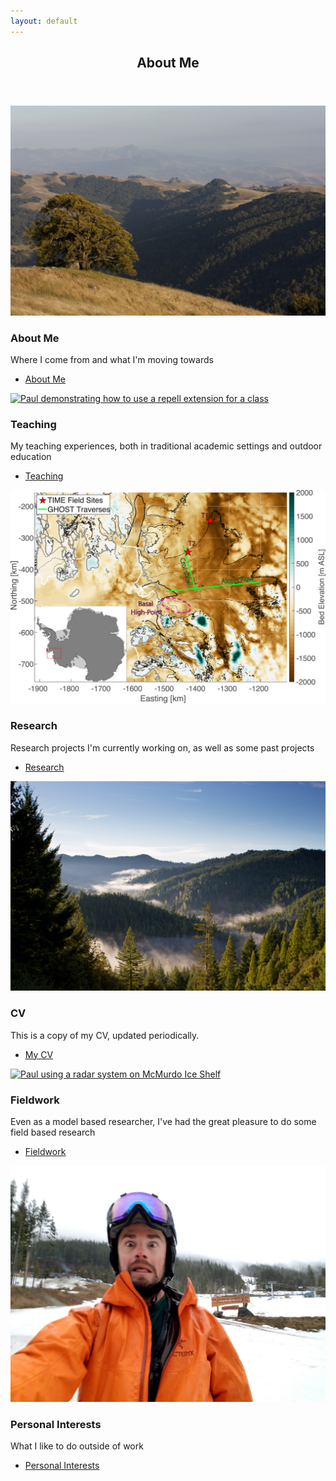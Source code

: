```yaml
---
layout: default
---
```


<!-- <\!-- Section -\-> -->
<!-- <section> -->
<!-- 	<header class="major"> -->
<!-- 		<h2>Erat lacinia</h2> -->
<!-- 	</header> -->
<!-- 	<div class="features"> -->
<!-- 		<article> -->
<!-- 			<span class="icon fa-diamond"></span> -->
<!-- 			<div class="content"> -->
<!-- 				<h3>Portitor ullamcorper</h3> -->
<!-- 				<p>Aenean ornare velit lacus, ac varius enim lorem ullamcorper dolore. Proin aliquam facilisis ante interdum. Sed nulla amet lorem feugiat tempus aliquam.</p> -->
<!-- 			</div> -->
<!-- 		</article> -->
<!-- 		<article> -->
<!-- 			<span class="icon fa-paper-plane"></span> -->
<!-- 			<div class="content"> -->
<!-- 				<h3>Sapien veroeros</h3> -->
<!-- 				<p>Aenean ornare velit lacus, ac varius enim lorem ullamcorper dolore. Proin aliquam facilisis ante interdum. Sed nulla amet lorem feugiat tempus aliquam.</p> -->
<!-- 			</div> -->
<!-- 		</article> -->
<!-- 		<article> -->
<!-- 			<span class="icon fa-rocket"></span> -->
<!-- 			<div class="content"> -->
<!-- 				<h3>Quam lorem ipsum</h3> -->
<!-- 				<p>Aenean ornare velit lacus, ac varius enim lorem ullamcorper dolore. Proin aliquam facilisis ante interdum. Sed nulla amet lorem feugiat tempus aliquam.</p> -->
<!-- 			</div> -->
<!-- 		</article> -->
<!-- 		<article> -->
<!-- 			<span class="icon fa-signal"></span> -->
<!-- 			<div class="content"> -->
<!-- 				<h3>Sed magna finibus</h3> -->
<!-- 				<p>Aenean ornare velit lacus, ac varius enim lorem ullamcorper dolore. Proin aliquam facilisis ante interdum. Sed nulla amet lorem feugiat tempus aliquam.</p> -->
<!-- 			</div> -->
<!-- 		</article> -->
<!-- 	</div> -->
<!-- </section> -->



<!-- Section -->
<section>
  
  <header class="major">
    <h2><a id="target_about">About Me</a></h2>
  </header>
  <div class="posts">
    <article>
      <a href="{{ 'about_me.html' | absolute_url }}" class="image"><img src="assets/images/henryCoe.jpg" alt="Oak Tree at Henry Coe State Park" /></a>
      <h3>About Me</h3>
      <p>Where I come from and what I'm moving towards </p>
      <ul class="actions">
	<li><a href="{{ 'about_me.html' | absolute_url }}" class="button">About Me</a></li>
      </ul>
    </article>
        <article>
      <a href="{{ 'teaching.html' | absolute_url }}" class="image"><img src="assets/images/jtree1.jpg" alt="Paul demonstrating how to use a repell extension for a class" /></a>
      <h3>Teaching</h3>
      <p>My teaching experiences, both in traditional academic settings and outdoor education</p>
      <ul class="actions">
	<li><a href="{{ 'teaching.html' | absolute_url }}" class="button">Teaching</a></li>
      </ul>
    </article>
    <article>
      <a href="{{ 'research.html' | absolute_url}}" class="image"><img src="assets/images/JGR1.jpg" alt="An annotated map of Thwaites Glacier basal topography" /></a>
      <h3>Research</h3>
      <p>Research projects I'm currently working on, as well as some past projects</p>
      <ul class="actions">
	<li><a href="{{ 'research.html' | absolute_url}}" class="button">Research</a></li>
      </ul>
    </article>
        <article>
      <a href="{{ 'cv.html' | absolute_url }}" class="image"><img src="assets/images/trees.jpg" alt="Fog floating about a redwood forest" /></a>
      <h3>CV</h3>
      <p>This is a copy of my CV, updated periodically.  </p>
      <ul class="actions">
	<li><a href="{{ 'cv.html' | absolute_url }}" class="button">My CV</a></li>
      </ul>
    </article>
    <article>
      <a href="{{ 'fieldwork.html' | absolute_url }}" class="image"><img src="assets/images/paulMcmShelf.jpg" alt="Paul using a radar system on McMurdo Ice Shelf" /></a>
      <h3>Fieldwork</h3>
      <p>Even as a model based researcher, I've had the great pleasure to do some field based research</p>
      <ul class="actions">
	<li><a href="{{ 'fieldwork.html' | absolute_url }}" class="button">Fieldwork</a></li>
      </ul>
    </article>
    <article>
      <a href="{{ 'fun.html' | absolute_url }}" class="image"><img src="assets/images/fun.jpg" alt="Paul making a funny face" /></a>
      <h3>Personal Interests</h3>
      <p>What I like to do outside of work </p>
      <ul class="actions">
	<li><a href="{{ 'fun.html' | absolute_url }}" class="button">Personal Interests</a></li>
      </ul>
    </article>
  </div>
</section>
